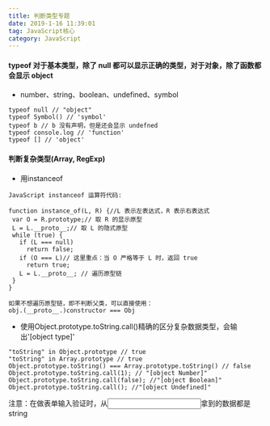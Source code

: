```yaml
---
title: 判断类型专题
date: 2019-1-16 11:39:01
tag: JavaScript核心
category: JavaScript
---
```

#### typeof 对于基本类型，除了 null 都可以显示正确的类型，对于对象，除了函数都会显示 object
- number、string、boolean、undefined、symbol

```
typeof null // "object"
typeof Symbol() // 'symbol'
typeof b // b 没有声明，但是还会显示 undefned
typeof console.log // 'function'
typeof [] // 'object'
```

#### 判断复杂类型(Array, RegExp)

- 用instanceof
```
JavaScript instanceof 运算符代码:

function instance_of(L, R) {//L 表示左表达式，R 表示右表达式
 var O = R.prototype;// 取 R 的显示原型
 L = L.__proto__;// 取 L 的隐式原型
 while (true) { 
   if (L === null) 
     return false; 
   if (O === L)// 这里重点：当 O 严格等于 L 时，返回 true 
     return true; 
   L = L.__proto__; // 遍历原型链
 } 
}

如果不想遍历原型链，即不判断父类，可以直接使用：
obj.(__proto__.)constructor === Obj

```
- 使用Object.prototype.toString.call()精确的区分复杂数据类型，会输出'[object type]'
```
"toString" in Object.prototype // true
"toString" in Array.prototype // true
Object.prototype.toString() === Array.prototype.toString() // false
Object.prototype.toString.call(1); // "[object Number]"
Object.prototype.toString.call(false); //"[object Boolean]"
Object.prototype.toString.call(); //"[object Undefined]"
```

注意：在做表单输入验证时，从<input type="text">拿到的数据都是string